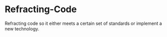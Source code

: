 # Refracting-Code
Refracting code so it either meets a certain set of standards or implement a new technology.
